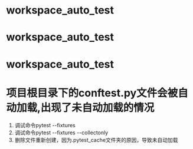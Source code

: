 # workspace_auto_test
# workspace_auto_test
# workspace_auto_test

# 项目根目录下的conftest.py文件会被自动加载,出现了未自动加载的情况
1. 调试命令pytest --fixtures
2. 调试命令pytest --fixtures --collectonly
3. 删除文件重新创建，因为.pytest_cache文件夹的原因，导致未自动加载